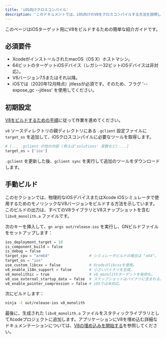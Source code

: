```yaml
---
title: 'iOS向けクロスコンパイル'
description: 'このドキュメントでは、iOS向けのV8をクロスコンパイルする方法を説明します。'
---
```

このページはiOSターゲット用にV8をビルドするための簡単な紹介ガイドです。

## 必須要件

- XcodeがインストールされたmacOS（OS X）ホストマシン。
- 64ビットのターゲットiOSデバイス（レガシー32ビットiOSデバイスは非対応）。
- V8バージョン7.5またはそれ以降。
- iOSでは（2020年12月時点）jitlessが必須です。そのため、フラグ '--expose_gc --jitless' を使用してください。

## 初期設定

[V8をビルドするための手順](/docs/build)に従って作業を進めてください。

`v8` ソースディレクトリの親ディレクトリにある `.gclient` 設定ファイルに `target_os` を追加して、iOSクロスコンパイルに必要なツールを取得します。

```python
# [... .gclient の他の内容 (例えば'solutions' 変数など) ...]
target_os = ['ios']
```

`.gclient` を更新した後、`gclient sync` を実行して追加のツールをダウンロードします。

## 手動ビルド

このセクションでは、物理的なiOSデバイスまたはXcode iOSシミュレータで使用するためのモノリシックなV8バージョンをビルドする方法を示しています。このビルドの出力は、すべてのV8ライブラリとV8スナップショットを含む `libv8_monolith.a` ファイルです。

次のキーを挿入して、`gn args out/release-ios` を実行し、GNビルドファイルをセットアップします：

```python
ios_deployment_target = 10
is_component_build = false
is_debug = false
target_cpu = "arm64"                  # シミュレータビルドの場合は "x64"。
target_os = "ios"
use_custom_libcxx = false             # Xcodeのlibcxxを使用。
v8_enable_i18n_support = false        # 小さいバイナリを生成。
v8_monolithic = true                  # v8_monolithターゲットを有効化。
v8_use_external_startup_data = false  # スナップショットはバイナリに含まれる。
v8_enable_pointer_compression = false # iOSでは未対応。
```

次にビルドします：

```bash
ninja -C out/release-ios v8_monolith
```

最後に、生成された `libv8_monolith.a` ファイルをスタティックライブラリとしてXcodeプロジェクトに追加します。アプリケーションにV8を埋め込む詳細なドキュメンテーションについては、[V8の埋め込みを開始する](/docs/embed)を参照してください。

